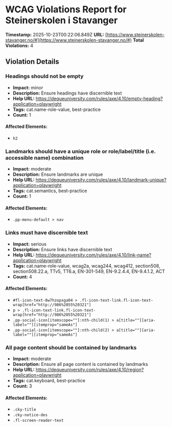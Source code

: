 # WCAG Violations Report for Steinerskolen i Stavanger

**Timestamp:** 2025-10-23T00:22:06.849Z
**URL:** [https://www.steinerskolen-stavanger.no/#](https://www.steinerskolen-stavanger.no/#)
**Total Violations:** 4

## Violation Details

### Headings should not be empty

- **Impact:** minor
- **Description:** Ensure headings have discernible text
- **Help URL:** https://dequeuniversity.com/rules/axe/4.10/empty-heading?application=playwright
- **Tags:** cat.name-role-value, best-practice
- **Count:** 1

#### Affected Elements:

- `h2`

### Landmarks should have a unique role or role/label/title (i.e. accessible name) combination

- **Impact:** moderate
- **Description:** Ensure landmarks are unique
- **Help URL:** https://dequeuniversity.com/rules/axe/4.10/landmark-unique?application=playwright
- **Tags:** cat.semantics, best-practice
- **Count:** 1

#### Affected Elements:

- `.pp-menu-default > nav`

### Links must have discernible text

- **Impact:** serious
- **Description:** Ensure links have discernible text
- **Help URL:** https://dequeuniversity.com/rules/axe/4.10/link-name?application=playwright
- **Tags:** cat.name-role-value, wcag2a, wcag244, wcag412, section508, section508.22.a, TTv5, TT6.a, EN-301-549, EN-9.2.4.4, EN-9.4.1.2, ACT
- **Count:** 4

#### Affected Elements:

- `#fl-icon-text-8w7hzopxga04 > .fl-icon-text-link.fl-icon-text-wrap[href="http://986%2055%20321"]`
- `p > .fl-icon-text-link.fl-icon-text-wrap[href="http://986%2055%20321"]`
- `.pp-social-icon[itemscope=""]:nth-child(1) > a[title=""][aria-label=""][itemprop="sameAs"]`
- `.pp-social-icon[itemscope=""]:nth-child(2) > a[title=""][aria-label=""][itemprop="sameAs"]`

### All page content should be contained by landmarks

- **Impact:** moderate
- **Description:** Ensure all page content is contained by landmarks
- **Help URL:** https://dequeuniversity.com/rules/axe/4.10/region?application=playwright
- **Tags:** cat.keyboard, best-practice
- **Count:** 3

#### Affected Elements:

- `.cky-title`
- `.cky-notice-des`
- `.fl-screen-reader-text`
